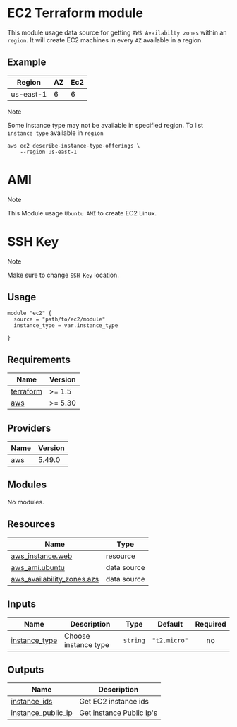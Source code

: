 <!-- BEGINNING OF PRE-COMMIT-TERRAFORM DOCS HOOK -->
# EC2 Terraform module
This module usage data source for getting `AWS Availabilty zones` within an `region`.
It will create EC2 machines in every `AZ` available in a region.

## Example
| Region    | AZ | Ec2 |
|-----------|----|-----|
| us-east-1 | 6  | 6   |

> [!NOTE]  
> Some instance type may not be available in specified region.
> To list `instance type` available in `region`
```
aws ec2 describe-instance-type-offerings \
    --region us-east-1
```

# AMI
> [!NOTE]  
> This Module usage `Ubuntu AMI` to create EC2 Linux.

# SSH Key
> [!NOTE]
> Make sure to change `SSH Key` location.

## Usage
```
module "ec2" {
  source = "path/to/ec2/module"
  instance_type = var.instance_type

}
```

## Requirements

| Name | Version |
|------|---------|
| <a name="requirement_terraform"></a> [terraform](#requirement\_terraform) | >= 1.5 |
| <a name="requirement_aws"></a> [aws](#requirement\_aws) | >= 5.30 |

## Providers

| Name | Version |
|------|---------|
| <a name="provider_aws"></a> [aws](#provider\_aws) | 5.49.0 |

## Modules

No modules.

## Resources

| Name | Type |
|------|------|
| [aws_instance.web](https://registry.terraform.io/providers/hashicorp/aws/latest/docs/resources/instance) | resource |
| [aws_ami.ubuntu](https://registry.terraform.io/providers/hashicorp/aws/latest/docs/data-sources/ami) | data source |
| [aws_availability_zones.azs](https://registry.terraform.io/providers/hashicorp/aws/latest/docs/data-sources/availability_zones) | data source |

## Inputs

| Name | Description | Type | Default | Required |
|------|-------------|------|---------|:--------:|
| <a name="input_instance_type"></a> [instance\_type](#input\_instance\_type) | Choose instance type | `string` | `"t2.micro"` | no |

## Outputs

| Name | Description |
|------|-------------|
| <a name="output_instance_ids"></a> [instance\_ids](#output\_instance\_ids) | Get EC2 instance ids |
| <a name="output_instance_public_ip"></a> [instance\_public\_ip](#output\_instance\_public\_ip) | Get instance Public Ip's |
<!-- END OF PRE-COMMIT-TERRAFORM DOCS HOOK -->
